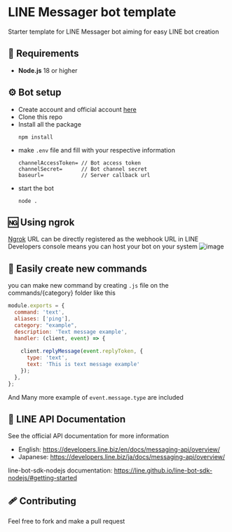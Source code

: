 # LINE Messager bot template
Starter template for LINE Messager bot aiming for easy LINE bot creation
## 🔩 Requirements

* **Node.js** 18 or higher
## ⚙️ Bot setup
- Create account and official account [here](https://account.line.biz/login)
- Clone this repo
- Install all the package
  ```
  npm install
  ```
- make `.env` file and fill with your respective information
  ```
  channelAccessToken= // Bot access token
  channelSecret=      // Bot channel secret
  baseurl=            // Server callback url
  ```
- start the bot
  ```
  node .
  ```
## 🆖 Using ngrok
[Ngrok](https://ngrok.com/) URL can be directly registered as the webhook URL in LINE Developers console means you can host your bot on your system
![image](https://github.com/user-attachments/assets/4f7006ba-191d-46a5-96dc-e1001adf6cf3)
## 🤖 Easily create new commands
you can make new command by creating `.js` file on the commands/{category} folder like this
```js
module.exports = {
  command: 'text',
  aliases: ['ping'],
  category: "example",
  description: 'Text message example',
  handler: (client, event) => {
    
    client.replyMessage(event.replyToken, {
      type: 'text',
      text: 'This is text message example'
    });
  },
};
```
And Many more example of `event.message.type` are included
## 📖 LINE API Documentation

See the official API documentation for more information

- English: https://developers.line.biz/en/docs/messaging-api/overview/
- Japanese: https://developers.line.biz/ja/docs/messaging-api/overview/

line-bot-sdk-nodejs documentation: https://line.github.io/line-bot-sdk-nodejs/#getting-started

## 🩹 Contributing
Feel free to fork and make a pull request 


